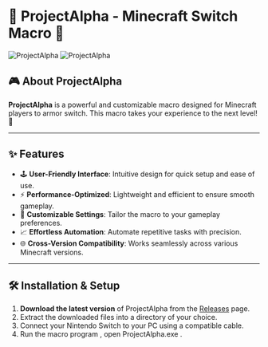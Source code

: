 # 🌟 ProjectAlpha - Minecraft Switch Macro 🌟
![ProjectAlpha](https://youtu.be/NhL6-w-YIZA)
![ProjectAlpha](https://media.discordapp.net/attachments/1133757496801116222/1310729736548257853/image.png?ex=674647b1&is=6744f631&hm=76a171de1d2172132554d1d725fc0dba934f335f36709521527d371dc7b815a8&=&format=webp&quality=lossless)

## 🎮 About ProjectAlpha

**ProjectAlpha** is a powerful and customizable macro designed for Minecraft players to armor switch. This macro takes your experience to the next level! 🚀

---

## ✨ Features

- 🕹️ **User-Friendly Interface**: Intuitive design for quick setup and ease of use.
- ⚡ **Performance-Optimized**: Lightweight and efficient to ensure smooth gameplay.
- 🔧 **Customizable Settings**: Tailor the macro to your gameplay preferences.
- 📈 **Effortless Automation**: Automate repetitive tasks with precision.
- 🌐 **Cross-Version Compatibility**: Works seamlessly across various Minecraft versions.

---

## 🛠️ Installation & Setup

1. **Download the latest version** of ProjectAlpha from the [Releases](#1) page.
2. Extract the downloaded files into a directory of your choice.
3. Connect your Nintendo Switch to your PC using a compatible cable.
4. Run the macro program , open ProjectAlpha.exe .

